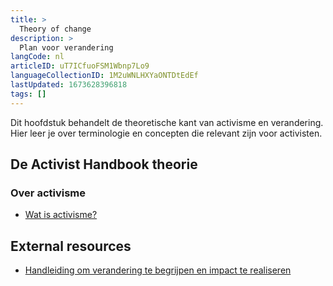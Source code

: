 ```yaml
---
title: >
  Theory of change
description: >
  Plan voor verandering
langCode: nl
articleID: uT7ICfuoFSM1Wbnp7Lo9
languageCollectionID: 1M2uWNLHXYaONTDtEdEf
lastUpdated: 1673628396818
tags: []
---
```


Dit hoofdstuk behandelt de theoretische kant van activisme en verandering. Hier leer je over terminologie en concepten die relevant zijn voor activisten.

## De Activist Handbook theorie

### Over activisme

-   [Wat is activisme?](/nl/theory/what-is-activism)

## External resources

-   [Handleiding om verandering te begrijpen en impact te realiseren](https://www.goededoelennederland.nl/system/files/public/Bedrijfsvoering/TOC%20versie%202.0.pdf)